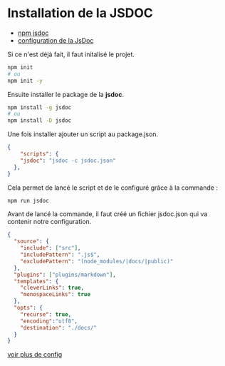 # Installation de la JSDOC

- [npm jsdoc](https://www.npmjs.com/package/jsdoc)
- [configuration de la JsDoc](https://jsdoc.app/about-configuring-jsdoc.html)

Si ce n'est déjà fait, il faut initalisé le projet.

````bash
npm init
# ou
npm init -y 
````

Ensuite installer le package de la **jsdoc**.

````bash
npm install -g jsdoc
# ou 
npm install -D jsdoc

````

Une fois installer ajouter un script au package.json.

````json
{
    "scripts": {
    "jsdoc": "jsdoc -c jsdoc.json"
  },
}
````

Cela permet de lancé le script et de le configuré grâce à la commande :

````bash
npm run jsdoc
````

Avant de lancé la commande, il faut créé un fichier jsdoc.json qui va contenir notre configuration.

````json
{
  "source": {
    "include": ["src"],
    "includePattern": ".js$",
    "excludePattern": "(node_modules/|docs/|public)"
  },
  "plugins": ["plugins/markdown"],
  "templates": {
    "cleverLinks": true,
    "monospaceLinks": true
  },
  "opts": {
    "recurse": true,
    "encoding":"utf8",
    "destination": "./docs/"
  }
}
````

[voir plus de config](https://www.youtube.com/watch?v=h1nCs3tGpMM)
